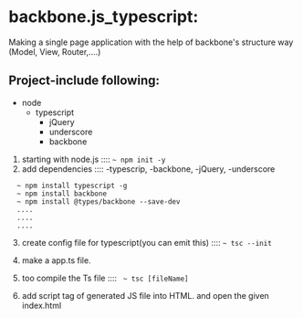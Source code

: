 # backbone.js_typescript:
Making a single page application with the help of backbone's structure way (Model, View, Router,....)

## Project-include following:
- node
  - typescript
    - jQuery
    - underscore
    - backbone
    
    

1) starting with node.js :::: ```~ npm init -y ```
2) add dependencies :::: -typescrip, -backbone, -jQuery, -underscore
```
  ~ npm install typescript -g
  ~ npm install backbone
  ~ npm install @types/backbone --save-dev
  ....
  ....
  ....
 ```
 
 3) create config file for typescript(you can emit this) :::: ``` ~ tsc --init ```
 
 4) make a app.ts file.
 
 5) too compile the Ts file :::: ``` ~ tsc [fileName]```
 
 6) add script tag of generated JS file into HTML. and open the given index.html 
